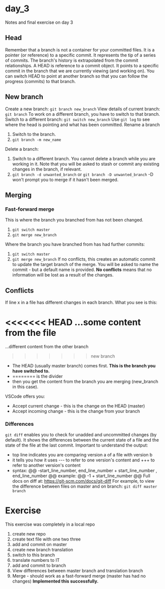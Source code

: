# day_3
Notes and final exercise on day 3

## Head
Remember that a branch is not a container for your committed files. It is a pointer (or reference) to a specific commit. It represents the tip of a series of commits. The branch's history is extrapolated from the commit relationships.
A HEAD is reference to a commit object.
It points to a specific commit in the branch that we are currently viewing (and working on).
You can switch HEAD to point at another branch so that you can follow the progress (commits) to that branch.

## New branch
Create a new branch:
`git branch new_branch`
View details of current branch:
`git branch`
To work on a different branch, you have to switch to that branch.
Switch to a different branch:
`git switch new_branch`
Use `git log` to see where the head is pointing and what has been committed.
Rename a branch
1. Switch to the branch.
2. `git branch -m new_name`

Delete a branch:
1. Switch to a different branch. You cannot delete a branch while you are working in it. Note that you will be asked to stash or commit any existing changes in the branch, if relevant.
2. `git branch -d unwanted_branch` or `git branch -D unwanted_branch` -D won't prompt you to merge if it hasn't been merged.

## Merging
### Fast-forward merge
This is where the branch you branched from has not been changed.
1. `git switch master`
2. `git merge new_branch`

Where the branch you have branched from has had further commits:
1. `git switch master`
2. `git merge new_branch`
If no conflicts, this creates an automatic commit to update the target branch of the merge. You will be asked to name the commit - but a default name is provided.
**No conflicts** means that no information will be lost as a result of the changes.

## Conflicts
If line x in a file has different changes in each branch. What you see is this:

<<<<<<< HEAD
...some content from the file
=======
...different content from the other branch
>>>>>>> new branch

- The HEAD (usually master branch) comes first. **This is the branch you have switched to.**
- ======== is the divider
- then you get the content from the branch you are merging (new_branch in this case).

VSCode offers you:
- Accept 
current change - this is the change on the HEAD (master)
- Accept incoming change - this is the change from your branch

### Differences
`git diff` enables you to check for unadded and uncommitted changes (by default). It shows the differences between the current state of a file and the state of the file at the last commit.
Important to understand the output:
- top line indicates you are comparing version a of a file with version b
- it tells you how it uses --- to refer to one version's content and +++ to refer to another version's content
- syntax: @@ -start_line_number, end_line_number + start_line_number , end_line_number @@
	example: @@ -1 + start_line_number @@
Full docs on diff at: https://git-scm.com/docs/git-diff
For example, to view the difference between files on master and on branch:
`git diff master branch`

# Exercise
This exercise was completely in a local repo
1. create new repo
2. create text file with one two three
3. add and commit on master
4. create new branch translation
5. switch to this branch
6. translate numbers to IT
7. add and commit to branch
8. View differences between master branch and translation branch
9. Merge - should work as a fast-forward merge (master has had no changes)
**Implemented this successfully.**

